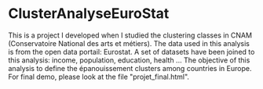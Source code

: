 # ClusterAnalyseEuroStat
This is a project I developed when I studied the clustering classes in CNAM (Conservatoire National des arts et métiers).
The data used in this analysis is from the open data portail: Eurostat.
A set of datasets have been joined to this analysis: income, population, education, health ...
The objective of this analysis to define the épanouissement clusters among countries in Europe.
For final demo, please look at the file "projet_final.html".
